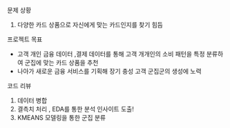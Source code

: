 문제 상황
1. 다양한 카드 상품으로 자신에게 맞는 카드인지를 찾기 힘듬


프로젝트 목표
* 고객 개인 금융 데이터 ,결제 데이터를 통해 고객 개개인의 소비 패턴을 특정 분류하여 군집에 맞는 카드 상품을 추천
* 나아가 새로운 금융 서비스를 기획해 장기 충성 고객 군집군의 생성에 노력


코드 리뷰 
1. 데이터 병합
2. 결측치 처리 , EDA를 통한 분석 인사이트 도출!
3. KMEANS 모델링을 통한 군집 분류
